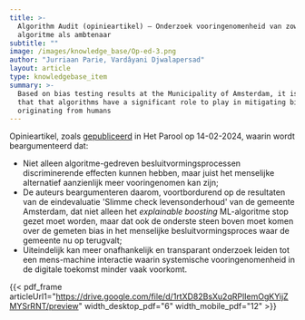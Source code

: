```yaml
---
title: >-
  Algorithm Audit (opinieartikel) – Onderzoek vooringenomenheid van zowel
  algoritme als ambtenaar
subtitle: ""
image: /images/knowledge_base/Op-ed-3.png
author: "Jurriaan Parie, Vardâyani Djwalapersad"
layout: article
type: knowledgebase_item
summary: >-
  Based on bias testing results at the Municipality of Amsterdam, it is argued
  that that algorithms have a significant role to play in mitigating biases
  originating from humans
---
```


Opinieartikel, zoals <a href="https://www.parool.nl/columns-opinie/opinie-onderzoek-vooringenomenheid-van-zowel-algoritme-als-ambtenaar~bd69aa5e/" target="_blank">gepubliceerd</a> in Het Parool op 14-02-2024, waarin wordt beargumenteerd dat:

- Niet alleen algoritme-gedreven besluitvormingsprocessen discriminerende effecten kunnen hebben, maar juist het menselijke alternatief aanzienlijk meer vooringenomen kan zijn;
- De auteurs beargumenteren daarom, voortbordurend op de resultaten van de eindevaluatie 'Slimme check levensonderhoud' van de gemeente Amsterdam, dat niet alleen het _explainable boosting_ ML-algoritme stop gezet moet worden, maar dat ook de onderste steen boven moet komen over de gemeten bias in het menselijke besluitvormingsproces waar de gemeente nu op terugvalt;
- Uiteindelijk kan meer onafhankelijk en transparant onderzoek leiden tot een mens-machine interactie waarin systemische vooringenomenheid in de digitale toekomst minder vaak voorkomt.

{{< pdf_frame articleUrl1="https://drive.google.com/file/d/1rtXD82BsXu2qRPlIemOgKYijZMYSrRNT/preview" width_desktop_pdf="6" width_mobile_pdf="12" >}}
